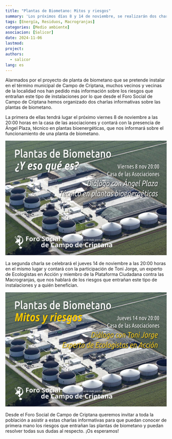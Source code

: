 ```yaml
---
title: "Plantas de Biometano: Mitos y riesgos"
summary: 'Los próximos días 8 y 14 de noviembre, se realizarán dos charlas informativas sobre las plantas de biometano con el objetivo de información a la población de los riesgos que entrañan este tipo de instalaciones y a quién benefician.'
tags: [Energía, Residuos, Macrogranjas]
categories: [Medio ambiente]
asociacion: [Salicor]
date: 2024-11-06
lastmod:
project:
authors: 
  - salicor
lang: es
---
```


Alarmados por el proyecto de planta de biometano que se pretende instalar en el término municipal de Campo de Criptana, muchos vecinos y vecinas de la localidad nos han pedido más información sobre los riesgos que entrañan este tipo de instalaciones por lo que desde el Foro Social de Campo de Criptana hemos organizado dos charlas informativas sobre las plantas de biometano.

La primera de ellas tendrá lugar el próximo viernes 8 de noviembre a las 20:00 horas en la casa de las asociaciones y contará con la presencia de Ángel Plaza, técnico en plantas bioenergéticas, que nos informará sobre el funcionamiento de una planta de biometano.

![Cartel de la primera charla informativa sobre las plantas de biometano](img/charla-planta-biometano.png)

La segunda charla se celebrará el jueves 14 de noviembre a las 20:00 horas en el mismo lugar y contará con la participación de Toni Jorge, un experto de Ecologistas en Acción y miembro de la Plataforma Ciudadana contra las Macrogranjas, que nos hablará de los riesgos que entrañan este tipo de instalaciones y a quién benefician.

![Cartel de la segunda charla informativa sobre las plantas de biometano](img/charla-planta-biometano-2.png)

Desde el Foro Social de Campo de Criptana queremos invitar a toda la población a asistir a estas charlas informativas para que puedan conocer de primera mano los riesgos que entrañan las plantas de biometano y puedan resolver todas sus dudas al respecto. ¡Os esperamos!